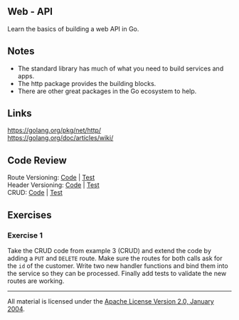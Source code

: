 ## Web - API

Learn the basics of building a web API in Go.

## Notes

* The standard library has much of what you need to build services and apps.
* The http package provides the building blocks.
* There are other great packages in the Go ecosystem to help.

## Links

https://golang.org/pkg/net/http/  
https://golang.org/doc/articles/wiki/  

## Code Review

Route Versioning: [Code](example1/main.go) | [Test](example1/main_test.go)  
Header Versioning: [Code](example2/main.go) | [Test](example2/main_test.go)  
CRUD: [Code](example3/main.go) | [Test](example3/main_test.go)  

## Exercises

### Exercise 1

Take the CRUD code from example 3 (CRUD) and extend the code by adding a `PUT`
and `DELETE` route. Make sure the routes for both calls ask for the `id` of the
customer. Write two new handler functions and bind them into the service so they
can be processed. Finally add tests to validate the new routes are working.
___
All material is licensed under the [Apache License Version 2.0, January 2004](http://www.apache.org/licenses/LICENSE-2.0).
